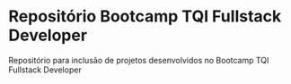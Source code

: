 # Repositório Bootcamp TQI Fullstack Developer
Repositório para inclusão de projetos desenvolvidos no Bootcamp TQI Fullstack Developer
